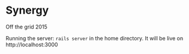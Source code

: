 # Synergy
Off the grid 2015

Running the server:
``` rails server ``` in the home directory. It will be live on http://localhost:3000
